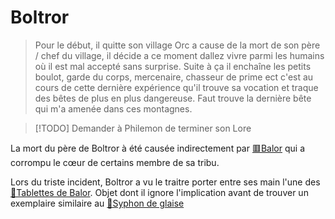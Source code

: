 # Boltror

> Pour le début, il quitte son village Orc a cause de la mort de son père / chef du village, il décide a ce moment dallez vivre parmi les humains où il est mal accepté sans surprise. Suite à ça il enchaîne les petits boulot, garde du corps, mercenaire, chasseur de prime ect c'est au cours de cette dernière expérience qu'il trouve sa vocation et traque des bêtes de plus en plus dangereuse. Faut trouve la dernière bête qui m'a amenée dans ces montagnes.

>[!TODO] Demander à Philemon de terminer son Lore


La mort du père de Boltror à été causée indirectement par [🟥Balor](../PNJ/🟥Balor.md) qui a corrompu le cœur de certains membre de sa tribu.

Lors du triste incident, Boltror a vu le traitre porter entre ses main l'une des [📜Tablettes de Balor](../lore/📜Tablettes%20de%20Balor.md). Objet dont il ignore l'implication avant de trouver un exemplaire similaire au [📍Syphon de glaise](../Chapitre%2001/lieux/📍Syphon%20de%20glaise.md)



